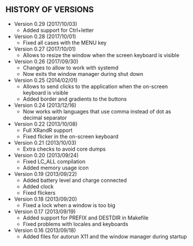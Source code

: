 ## HISTORY OF VERSIONS ##

* Version 0.29 (2017/10/03)
  * Added support for Ctrl+letter
* Version 0.28 (2017/10/01)
  * Fixed all cases with the MENU key
* Version 0.27 (2017/10/01)
  * Allows to resize the window when the screen keyboard is visible
* Version 0.26 (2017/09/30)
  * Changes to allow to work with systemd
  * Now exits the window manager during shut down
* Version 0.25 (2014/02/01)
  * Allows to send clicks to the application when the on-screen keyboard is visible
  * Added border and gradients to the buttons
* Version 0.24 (2013/12/16)
  * Now works with languages that use comma instead of dot as decimal separator
* Version 0.22 (2013/10/08)
  * Full XRandR support
  * Fixed flicker in the on-screen keyboard
* Version 0.21 (2013/10/03)
  * Extra checks to avoid core dumps
* Version 0.20 (2013/09/24)
  * Fixed LC_ALL compilation
  * Added memory usage icon
* Version 0.19 (2013/09/22)
  * Added battery level and charge connected
  * Added clock
  * Fixed flickers
* Version 0.18 (2013/09/20)
  * Fixed a lock when a window is too big
* Version 0.17 (2013/09/19)
  * Added support for PREFIX and DESTDIR in Makefile
  * Fixed problems with locales and keyboards
* Version 0.16 (2013/09/18)
  * Added files for autorun X11 and the window manager during startup
